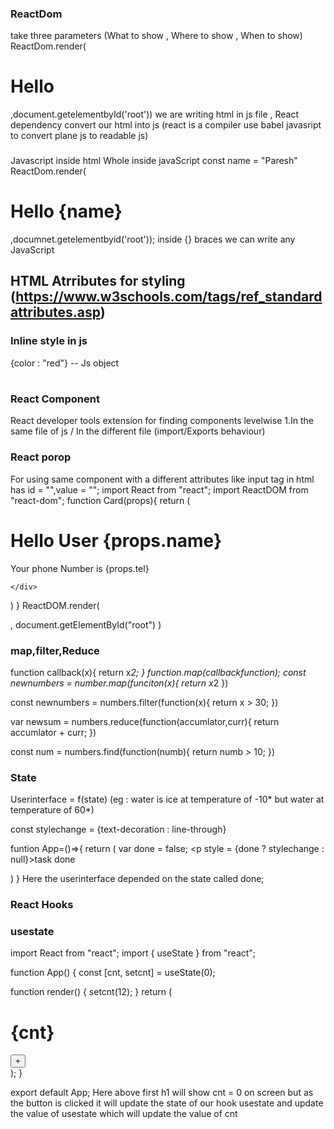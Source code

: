 ### ReactDom ###
take three parameters (What to show , Where to show , When to show)
ReactDom.render(<h1>Hello</h1>,document.getelementbyId('root'))
we are writing html in js file , React dependency convert our html into js (react is a compiler use babel javasript to convert plane js to readable js)

### 
Javascript inside html Whole inside javaScript
const name = "Paresh"
ReactDom.render(<h1>Hello {name}</h1>,documnet.getelementbyid('root')); inside {} braces we can write any JavaScript 

## HTML Atrributes for styling (https://www.w3schools.com/tags/ref_standardattributes.asp)


### Inline style in js
{color : "red"} -- Js object    
<h1 style = {{color : "red"}}></h1>

### React Component ###
React developer tools extension for finding components levelwise
1.In the same file of js / In the different file (import/Exports behaviour)

### React porop ### 
For using same component with a different attributes like input tag in html has id = "",value = "";
import React from "react";
import ReactDOM from "react-dom";
function Card(props){
  return (
    <div><h1>Hello User {props.name}</h1>
    <p>Your phone Number is {props.tel}</p>

    </div>
  )
}
ReactDOM.render(
  <div>
    <Card name = "Paresh" tel ="8890510990"/>
    <Card name = "Jaisinghani" tel = "6375211531"/>
  </div>,
  document.getElementById("root")
)


### map,filter,Reduce ###
function callback(x){
  return x*2;
}
function.map(callbackfunction);
const newnumbers = number.map(funciton(x){
  return x*2
})


const newnumbers = numbers.filter(function(x){
  return x > 30;
})

var newsum = numbers.reduce(function(accumlator,curr){
  return accumlator + curr;
})


const num = numbers.find(function(numb){
  return numb > 10;
})

### State ###
Userinterface = f(state) (eg : water is ice at temperature of -10* but water at temperature of 60*)


const stylechange = {text-decoration : line-through}

funtion App=()=>{
  return (
    var done = false;
    <p style = {done ? stylechange : null}>task done</p>
  )
}
Here the userinterface depended on the state called done;

### React Hooks ###
### usestate ###
import React from "react";
import { useState } from "react";

function App() {
  const [cnt, setcnt] = useState(0);

  function render() {
    setcnt(12);
  }
  return (
    <div className="container">
      <h1>{cnt}</h1>
      <button onClick={render}>+</button>
    </div>
  );
}

export default App;
Here above first h1 will show cnt = 0 on screen but as the button is clicked it will update the state of our hook usestate and update the value of usestate which will update the value of cnt